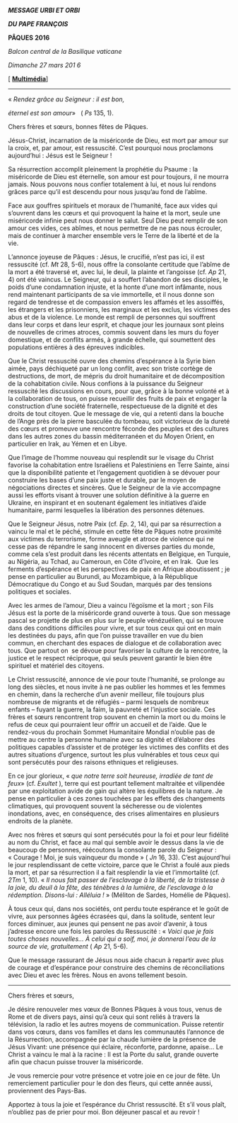 ***MESSAGE URBI ET ORBI***

***DU PAPE FRANÇOIS***

**PÂQUES** **2016**

*Balcon* *central de la Basilique vaticane*

*Dimanche 27 mars 201* *6*

\[ **[Multimédia](http://w2.vatican.va/content/francesco/fr/events/event.dir.html/content/vaticanevents/fr/2016/3/27/urbietorbi.html)**\]

* * *

« *Rendez grâce au Seigneur : il est bon,*

*éternel est son amour*»   ( *Ps* 135, 1).

Chers frères et sœurs, bonnes fêtes de Pâques.

Jésus-Christ, incarnation de la miséricorde de Dieu, est mort par amour sur la croix, et, par amour, est ressuscité. C’est pourquoi nous proclamons aujourd’hui : Jésus est le Seigneur !

Sa résurrection accomplit pleinement la prophétie du Psaume : la miséricorde de Dieu est éternelle, son amour est pour toujours, il ne mourra jamais. Nous pouvons nous confier totalement à lui, et nous lui rendons grâces parce qu’il est descendu pour nous jusqu’au fond de l’abîme.

Face aux gouffres spirituels et moraux de l’humanité, face aux vides qui s’ouvrent dans les cœurs et qui provoquent la haine et la mort, seule une miséricorde infinie peut nous donner le salut. Seul Dieu peut remplir de son amour ces vides, ces abîmes, et nous permettre de ne pas nous écrouler, mais de continuer à marcher ensemble vers le Terre de la liberté et de la vie.

L’annonce joyeuse de Pâques : Jésus, le crucifié, n’est pas ici, il est ressuscité (cf. *Mt* 28, 5-6), nous offre la consolante certitude que l’abîme de la mort a été traversé et, avec lui, le deuil, la plainte et l’angoisse (cf. *Ap* 21, 4) ont été vaincus. Le Seigneur, qui a souffert l’abandon de ses disciples, le poids d’une condamnation injuste, et la honte d’une mort infâmante, nous rend maintenant participants de sa vie immortelle, et il nous donne son regard de tendresse et de compassion envers les affamés et les assoiffés, les étrangers et les prisonniers, les marginaux et les exclus, les victimes des abus et de la violence. Le monde est rempli de personnes qui souffrent dans leur corps et dans leur esprit, et chaque jour les journaux sont pleins de nouvelles de crimes atroces, commis souvent dans les murs du foyer domestique, et de conflits armés, à grande échelle, qui soumettent des populations entières à des épreuves indicibles.

Que le Christ ressuscité ouvre des chemins d’espérance à la Syrie bien aimée, pays déchiqueté par un long conflit, avec son triste cortège de destructions, de mort, de mépris du droit humanitaire et de décomposition de la cohabitation civile. Nous confions à la puissance du Seigneur ressuscité les discussions en cours, pour que, grâce à la bonne volonté et à la collaboration de tous, on puisse recueillir des fruits de paix et engager la construction d’une société fraternelle, respectueuse de la dignité et des droits de tout citoyen. Que le message de vie, qui a retenti dans la bouche de l’Ange près de la pierre basculée du tombeau, soit victorieux de la dureté des cœurs et promeuve une rencontre féconde des peuples et des cultures dans les autres zones du bassin méditerranéen et du Moyen Orient, en particulier en Irak, au Yémen et en Libye.

Que l’image de l’homme nouveau qui resplendit sur le visage du Christ favorise la cohabitation entre Israéliens et Palestiniens en Terre Sainte, ainsi que la disponibilité patiente et l’engagement quotidien à se dévouer pour  construire les bases d’une paix juste et durable, par le moyen de négociations directes et sincères. Que le Seigneur de la vie accompagne aussi les efforts visant à trouver une solution définitive à la guerre en Ukraine, en inspirant et en soutenant également les initiatives d’aide humanitaire, parmi lesquelles la libération des personnes détenues.

Que le Seigneur Jésus, notre Paix (cf. *Ep*. 2, 14), qui par sa résurrection a vaincu le mal et le péché, stimule en cette fête de Pâques notre proximité aux victimes du terrorisme, forme aveugle et atroce de violence qui ne cesse pas de répandre le sang innocent en diverses parties du monde, comme cela s’est produit dans les récents attentats en Belgique, en Turquie, au Nigéria, au Tchad, au Cameroun, en Côte d’Ivoire, et en Irak.  Que les ferments d’espérance et les perspectives de paix en Afrique aboutissent ; je pense en particulier au Burundi, au Mozambique, à la République Démocratique du Congo et au Sud Soudan, marqués par des tensions politiques et sociales.

Avec les armes de l’amour, Dieu a vaincu l’égoïsme et la mort ; son Fils Jésus est la porte de la miséricorde grand ouverte à tous. Que son message pascal se projette de plus en plus sur le peuple vénézuélien, qui se trouve dans des conditions difficiles pour vivre, et sur tous ceux qui ont en main les destinées du pays, afin que l’on puisse travailler en vue du bien commun, en cherchant des espaces de dialogue et de collaboration avec tous. Que partout on  se dévoue pour favoriser la culture de la rencontre, la justice et le respect réciproque, qui seuls peuvent garantir le bien être spirituel et matériel des citoyens.

Le Christ ressuscité, annonce de vie pour toute l’humanité, se prolonge au long des siècles, et nous invite à ne pas oublier les hommes et les femmes en chemin, dans la recherche d’un avenir meilleur, file toujours plus nombreuse de migrants et de réfugiés – parmi lesquels de nombreux enfants – fuyant la guerre, la faim, la pauvreté et l’injustice sociale. Ces frères et sœurs rencontrent trop souvent en chemin la mort ou du moins le refus de ceux qui pourraient leur offrir un accueil et de l’aide. Que le rendez-vous du prochain Sommet Humanitaire Mondial n’oublie pas de mettre au centre la personne humaine avec sa dignité et d’élaborer des politiques capables d’assister et de protéger les victimes des conflits et des autres situations d’urgence, surtout les plus vulnérables et tous ceux qui sont persécutés pour des raisons ethniques et religieuses.

En ce jour glorieux, « *que notre terre soit heureuse, irradiée de tant de feux*» (cf. *Exultet* ), terre qui est pourtant tellement maltraitée et vilipendée par une exploitation avide de gain qui altère les équilibres de la nature. Je pense en particulier à ces zones touchées par les effets des changements climatiques, qui provoquent souvent la sécheresse ou de violentes inondations, avec, en conséquence, des crises alimentaires en plusieurs endroits de la planète.

Avec nos frères et sœurs qui sont persécutés pour la foi et pour leur fidélité au nom du Christ, et face au mal qui semble avoir le dessus dans la vie de beaucoup de personnes, réécoutons la consolante parole du Seigneur : « Courage ! Moi, je suis vainqueur du monde » ( *Jn* 16, 33). C’est aujourd’hui le jour resplendissant de cette victoire, parce que le Christ a foulé aux pieds la mort, et par sa résurrection il a fait resplendir la vie et l’immortalité (cf. *2Tm* 1, 10). « *Il nous fait passer de l’esclavage à la liberté, de la tristesse à la joie, du deuil à la fête, des ténèbres à la lumière, de l’esclavage à la rédemption. Disons-lui : Alléluia !* » (Méliton de Sardes, Homélie de Pâques).

À tous ceux qui, dans nos sociétés, ont perdu toute espérance et le goût de vivre, aux personnes âgées écrasées qui, dans la solitude, sentent leur forces diminuer, aux jeunes qui pensent ne pas avoir d’avenir, à tous j’adresse encore une fois les paroles du Ressuscité : « *Voici que je fais toutes choses nouvelles… À celui qui a soif, moi, je donnerai l’eau de la source de vie, gratuitement* ( *Ap* 21, 5-6).

Que le message rassurant de Jésus nous aide chacun à repartir avec plus de courage et d’espérance pour construire des chemins de réconciliations avec Dieu et avec les frères. Nous en avons tellement besoin.

* * *

Chers frères et sœurs,

Je désire renouveler mes vœux de Bonnes Pâques à vous tous, venus de Rome et de divers pays, ainsi qu’à ceux qui sont reliés à travers la télévision, la radio et les autres moyens de communication. Puisse retentir dans vos cœurs, dans vos familles et dans les communautés l’annonce de la Résurrection, accompagnée par la chaude lumière de la présence de Jésus Vivant: une présence qui éclaire, réconforte, pardonne, apaise... Le Christ a vaincu le mal à la racine : Il est la Porte du salut, grande ouverte afin que chacun puisse trouver la miséricorde.

Je vous remercie pour votre présence et votre joie en ce jour de fête. Un remerciement particulier pour le don des fleurs, qui cette année aussi, proviennent des Pays-Bas.

Apportez à tous la joie et l’espérance du Christ ressuscité. Et s’il vous plaît, n’oubliez pas de prier pour moi. Bon déjeuner pascal et au revoir !